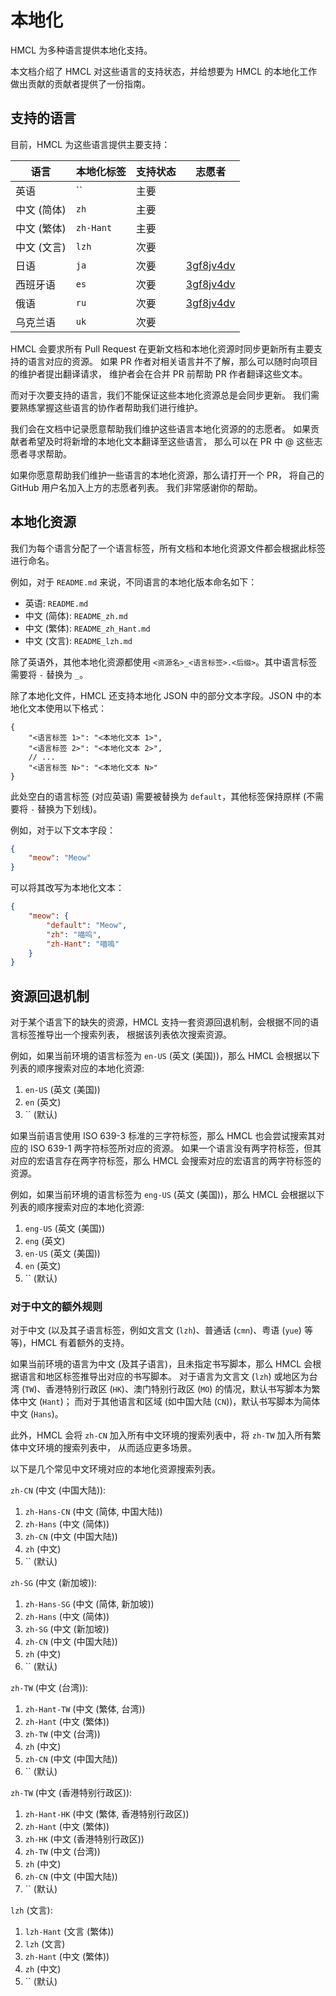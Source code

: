 # 本地化

<!-- #BEGIN LANGUAGE_SWITCHER -->
<!-- #END LANGUAGE_SWITCHER -->

HMCL 为多种语言提供本地化支持。

本文档介绍了 HMCL 对这些语言的支持状态，并给想要为 HMCL 的本地化工作做出贡献的贡献者提供了一份指南。

## 支持的语言

目前，HMCL 为这些语言提供主要支持：

| 语言      | 本地化标签     | 支持状态 | 志愿者                                       | 
|---------|-----------|------|-------------------------------------------|
| 英语      | ``        | 主要   |                                           |  
| 中文 (简体) | `zh`      | 主要   |                                           |
| 中文 (繁体) | `zh-Hant` | 主要   |                                           |
| 中文 (文言) | `lzh`     | 次要   |                                           |
| 日语      | `ja`      | 次要   | [3gf8jv4dv](https://github.com/3gf8jv4dv) |
| 西班牙语    | `es`      | 次要   | [3gf8jv4dv](https://github.com/3gf8jv4dv) |
| 俄语      | `ru`      | 次要   | [3gf8jv4dv](https://github.com/3gf8jv4dv) |
| 乌克兰语    | `uk`      | 次要   |                                           |

HMCL 会要求所有 Pull Request 在更新文档和本地化资源时同步更新所有主要支持的语言对应的资源。
如果 PR 作者对相关语言并不了解，那么可以随时向项目的维护者提出翻译请求，
维护者会在合并 PR 前帮助 PR 作者翻译这些文本。

而对于次要支持的语言，我们不能保证这些本地化资源总是会同步更新。
我们需要熟练掌握这些语言的协作者帮助我们进行维护。

我们会在文档中记录愿意帮助我们维护这些语言本地化资源的的志愿者。
如果贡献者希望及时将新增的本地化文本翻译至这些语言，
那么可以在 PR 中 @ 这些志愿者寻求帮助。

如果你愿意帮助我们维护一些语言的本地化资源，那么请打开一个 PR，
将自己的 GitHub 用户名加入上方的志愿者列表。
我们非常感谢你的帮助。

## 本地化资源

我们为每个语言分配了一个语言标签，所有文档和本地化资源文件都会根据此标签进行命名。

例如，对于 `README.md` 来说，不同语言的本地化版本命名如下：

- 英语: `README.md`
- 中文 (简体): `README_zh.md`
- 中文 (繁体): `README_zh_Hant.md`
- 中文 (文言): `README_lzh.md`

除了英语外，其他本地化资源都使用 `<资源名>_<语言标签>.<后缀>`。其中语言标签需要将 `-` 替换为 `_`。

除了本地化文件，HMCL 还支持本地化 JSON 中的部分文本字段。JSON 中的本地化文本使用以下格式：

```json5
{
    "<语言标签 1>": "<本地化文本 1>",
    "<语言标签 2>": "<本地化文本 2>",
    // ...
    "<语言标签 N>": "<本地化文本 N>"
}
```

此处空白的语言标签 (对应英语) 需要被替换为 `default`，其他标签保持原样 (不需要将 `-` 替换为下划线)。

例如，对于以下文本字段：

```json
{
    "meow": "Meow"
}
```

可以将其改写为本地化文本：

```json
{
    "meow": {
        "default": "Meow",
        "zh": "喵呜",
        "zh-Hant": "喵嗚"
    }
}
```

## 资源回退机制

对于某个语言下的缺失的资源，HMCL 支持一套资源回退机制，会根据不同的语言标签推导出一个搜索列表，
根据该列表依次搜索资源。

例如，如果当前环境的语言标签为 `en-US` (英文 (美国))，那么 HMCL 会根据以下列表的顺序搜索对应的本地化资源:

1. `en-US` (英文 (美国))
2. `en` (英文)
3. `` (默认)

如果当前语言使用 ISO 639-3 标准的三字符标签，那么 HMCL 也会尝试搜索其对应的 ISO 639-1 两字符标签所对应的资源。
如果一个语言没有两字符标签，但其对应的宏语言存在两字符标签，那么 HMCL 会搜索对应的宏语言的两字符标签的资源。

例如，如果当前环境的语言标签为 `eng-US` (英文 (美国))，那么 HMCL 会根据以下列表的顺序搜索对应的本地化资源:

1. `eng-US` (英文 (美国))
2. `eng` (英文)
3. `en-US` (英文 (美国))
4. `en` (英文)
5. `` (默认)

### 对于中文的额外规则

对于中文 (以及其子语言标签，例如文言文 (`lzh`)、普通话 (`cmn`)、粤语 (`yue`) 等等)，HMCL 有着额外的支持。

如果当前环境的语言为中文 (及其子语言)，且未指定书写脚本，那么 HMCL 会根据语言和地区标签推导出对应的书写脚本。
对于语言为文言文 (`lzh`) 或地区为台湾 (`TW`)、香港特别行政区 (`HK`)、澳门特别行政区 (`MO`) 的情况，默认书写脚本为繁体中文 (`Hant`)；
而对于其他语言和区域 (如中国大陆 (`CN`))，默认书写脚本为简体中文 (`Hans`)。

此外，HMCL 会将 `zh-CN` 加入所有中文环境的搜索列表中，将 `zh-TW` 加入所有繁体中文环境的搜索列表中，
从而适应更多场景。

以下是几个常见中文环境对应的本地化资源搜索列表。

`zh-CN` (中文 (中国大陆)):

1. `zh-Hans-CN` (中文 (简体, 中国大陆))
2. `zh-Hans` (中文 (简体))
3. `zh-CN` (中文 (中国大陆))
4. `zh` (中文)
5. `` (默认)

`zh-SG` (中文 (新加坡)):

1. `zh-Hans-SG` (中文 (简体, 新加坡))
2. `zh-Hans` (中文 (简体))
3. `zh-SG` (中文 (新加坡))
4. `zh-CN` (中文 (中国大陆))
5. `zh` (中文)
6. `` (默认)

`zh-TW` (中文 (台湾)):

1. `zh-Hant-TW` (中文 (繁体, 台湾))
2. `zh-Hant` (中文 (繁体))
3. `zh-TW` (中文 (台湾))
4. `zh` (中文)
5. `zh-CN` (中文 (中国大陆))
6. `` (默认)

`zh-TW` (中文 (香港特别行政区)):

1. `zh-Hant-HK` (中文 (繁体, 香港特别行政区))
2. `zh-Hant` (中文 (繁体))
3. `zh-HK` (中文 (香港特别行政区))
4. `zh-TW` (中文 (台湾))
5. `zh` (中文)
6. `zh-CN` (中文 (中国大陆))
7. `` (默认)

`lzh` (文言):

1. `lzh-Hant` (文言 (繁体))
2. `lzh` (文言)
3. `zh-Hant` (中文 (繁体))
4. `zh` (中文)
5. `` (默认)




## 